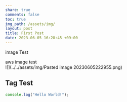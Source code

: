 ```yaml
---
share: true
comments: false
toc: true
img_path: /assets/img/
layout: post
title: First Post
date: 2023-06-05 16:28:45 +09:00
---
```


image Test

aws image test  
![](../../assets/img/Pasted image 20230605222955.png)

## Tag Test

```javascript
console.log("Hello World!");
```
